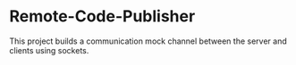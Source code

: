 # Remote-Code-Publisher
This project builds a communication mock channel between the server and clients using sockets.

